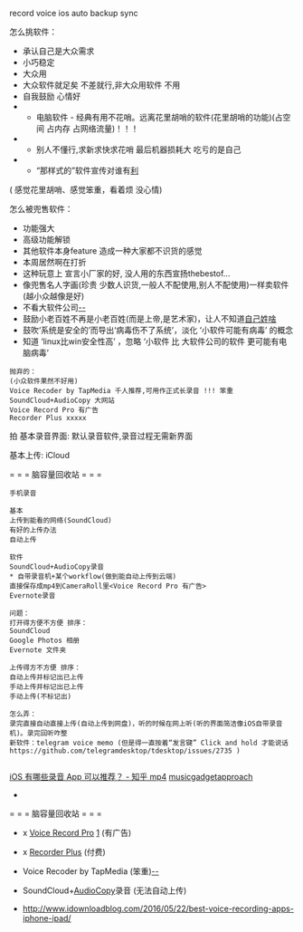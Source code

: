
record voice ios auto backup sync

怎么挑软件：
- 承认自己是大众需求
- 小巧稳定
- 大众用
- 大众软件就足矣 不差就行,非大众用软件 不用
- 自我鼓励 心情好
- - 电脑软件 - 经典有用不花哨。远离花里胡哨的软件(花里胡哨的功能)(占空间 占内存 占网络流量)！！！
- - 别人不懂行,求新求快求花哨 最后机器损耗大 吃亏的是自己
- - “那样式的”软件宣传对谁有[利](https://github.com/7900ms/000nottheater_deserted_systemlibrary/blob/master/supplementary/chain-听行家的导致被坑.md)

( 感觉花里胡哨、感觉笨重，看着烦 没心情)

怎么被兜售软件：
- 功能强大
- 高级功能解锁
- 其他软件本身feature 造成一种大家都不识货的感觉
- 本周居然啊在打折
- 这种玩意上 宣言小厂家的好, 没人用的东西宣扬thebestof...
- 像兜售名人字画(珍贵 少数人识货,一般人不配使用,别人不配使用)一样卖软件(越小众越像是好)
- 不看大软件公司[--](https://github.com/7900ms/theater_deserted/blob/master/ACDSee的故事.md)
- 鼓励小老百姓不再是小老百姓(而是上帝,是艺术家)，让人不知道[自己姓啥](https://twitter.com/CuteAnimalsPIX/status/860928576287383554)
- 鼓吹‘系统是安全的’而导出‘病毒伤不了系统’，淡化 ‘小软件可能有病毒’ 的概念
- 知道 ‘linux比win安全性高’ ，忽略 ‘小软件 比 大软件公司的软件 更可能有电脑病毒’

```
抛弃的：
(小众软件果然不好用)
Voice Recoder by TapMedia 千人推荐,可用作正式长录音 !!! 笨重
SoundCloud+AudioCopy 大网站
Voice Record Pro 有广告
Recorder Plus xxxxx
```


拍
基本录音界面:
默认录音软件,录音过程无需新界面

基本上传:
iCloud

= = = 脑容量回收站 = = =
```
手机录音

基本
上传到能看的网络(SoundCloud)
有好的上传办法
自动上传

软件
SoundCloud+AudioCopy录音
* 自带录音机+某个workflow(做到能自动上传到云端)
直接保存成mp4到CameraRoll里<Voice Record Pro 有广告>
Evernote录音

问题：
打开得方便不方便 排序：
SoundCloud
Google Photos 相册
Evernote 文件夹

上传得方不方便 排序：
自动上传并标记出已上传
手动上传并标记出已上传
手动上传(不标记出)

怎么弄：
录完直接自动直接上传(自动上传到网盘)，听的时候在网上听(听的界面简洁像iOS自带录音机)。录完回听咋整
新软件：telegram voice memo (但是得一直按着“发言键” Click and hold 才能说话 https://github.com/telegramdesktop/tdesktop/issues/2735 )


```
[iOS 有哪些录音 App 可以推荐？ - 知乎 mp4](https://www.zhihu.com/question/20878733)
[musicgadgetapproach](https://github.com/7900ms/00nottheater_deserted/tree/master/book/musicgadgetapproach)

-

= = = 脑容量回收站 = = =

- x [Voice Record Pro](https://itunes.apple.com/us/app/voice-record-pro/id546983235?mt=8) [1](https://youtu.be/OlVOn0XxKIk?t=6m16s) (有广告)
- x [Recorder Plus](https://itunes.apple.com/us/app/recorder-plus-audio-and-voice-memo-recording/id884644433?mt=8&ign-mpt=uo%3D4) (付费)
- Voice Recoder by TapMedia (笨重)[--](https://itunes.apple.com/us/app/voice-recorder-free/id685310398?mt=8)
- SoundCloud+[AudioCopy](https://itunes.apple.com/us/app/audiocopy/id719137307?mt=8)录音 (无法自动上传)

- http://www.idownloadblog.com/2016/05/22/best-voice-recording-apps-iphone-ipad/
